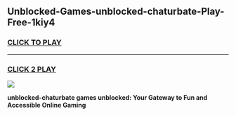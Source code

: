 
## Unblocked-Games-unblocked-chaturbate-Play-Free-1kiy4
<h3>
<a href="https://premium76.site?title=unblocked-chaturbate&ref=23A">CLICK TO PLAY</a></h3>
<hr>

<h3>
<a href="https://premium76.site?title=unblocked-chaturbate&ref=23A">CLICK 2 PLAY</a>
  
</h3>

<a href="https://premium76.site?title=unblocked-chaturbate&ref=23A"><img src="https://clearcache.store/games.png"></a>


**unblocked-chaturbate games unblocked: Your Gateway to Fun and Accessible Online Gaming**
